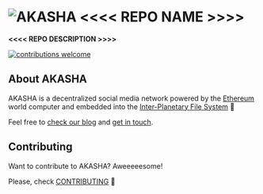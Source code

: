 # ![AKASHA](https://raw.githubusercontent.com/AkashaProject/PM/master/design/akasha-30x28.png) <<<< REPO NAME >>>>

**<<<< REPO DESCRIPTION >>>>**

[![contributions welcome](https://img.shields.io/badge/contributions-welcome-brightgreen.svg?style=flat)](https://github.com/AkashaProject/dapp/issues)   

## About AKASHA

AKASHA is a decentralized social media network powered by the [Ethereum](https://www.ethereum.org/) world computer and embedded into the [Inter-Planetary File System](https://ipfs.io/) :rocket:

Feel free to [check our blog](https://blog.akasha.world/) and [get in touch](https://discord.gg/JqqKasJ).  

## Contributing

Want to contribute to AKASHA? Aweeeeesome!

Please, check [CONTRIBUTING](https://github.com/AkashaProject/PM/blob/master/CONTRIBUTING.md) :metal: